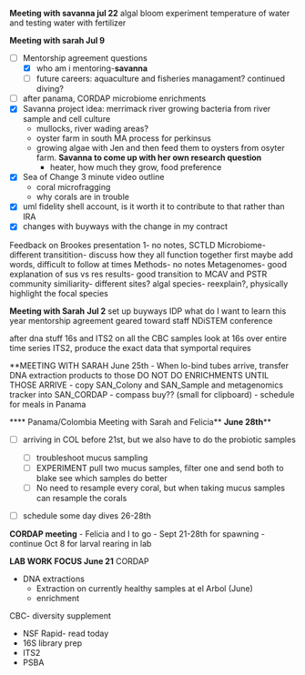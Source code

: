 **Meeting with savanna jul 22**
algal bloom experiment
	temperature of water and testing water with fertilizer 

**Meeting with sarah Jul 9**
- [ ] Mentorship agreement questions
	- [x] who am i mentoring-**savanna**
	- [ ] future careers: aquaculture and fisheries managament? continued diving?
- [ ] after panama, CORDAP microbiome enrichments
- [x] Savanna project idea: merrimack river growing bacteria from river sample and cell culture
	- mullocks, river wading areas?
	- oyster farm in south MA process for perkinsus
	- growing algae with Jen and then feed them to oysters from osyter farm. **Savanna to come up with her own research question**
		- heater, how much they grow, food preference 
- [x] Sea of Change 3 minute video outline
	- coral microfragging
	- why corals are in trouble 
- [x] uml fidelity shell account, is it worth it to contribute to that rather than IRA
- [x] changes with buyways with the change in my contract

Feedback on Brookes presentation 
1- no notes, 
SCTLD
Microbiome- different transitition- discuss how they all function together first
	maybe add words, difficult to follow at times
Methods- no notes
Metagenomes- good explanation of sus vs res
results- good transition to MCAV and PSTR
community similiarity- different sites? 
algal species- reexplain?, physically highlight the focal species 


**Meeting with Sarah** **Jul 2**
set up buyways
IDP 
	what do I want to learn this year 
mentorship agreement geared toward staff
NDiSTEM conference 

after dna stuff 
16s and ITS2 on all the CBC samples
	look at 16s over entire time series 
	ITS2, produce the exact data that symportal requires 

**MEETING WITH SARAH June 25th
	- When lo-bind tubes arrive, transfer DNA extraction products to those
		 DO NOT DO ENRICHMENTS UNTIL THOSE ARRIVE
	- copy SAN_Colony and SAN_Sample and metagenomics tracker into SAN_CORDAP
	- compass buy?? (small for clipboard)
	- schedule for meals in Panama 

**** Panama/Colombia Meeting with Sarah and Felicia** **June 28th**** 
- [ ] arriving in COL before 21st, but we also have to do the probiotic samples 
	- [ ] troubleshoot mucus sampling
	- [ ] EXPERIMENT pull two mucus samples, filter one and send both to blake see which samples do better 
	- [ ] No need to resample every coral, but when taking mucus samples can resample the corals 
- [ ] schedule some day dives 26-28th


**CORDAP meeting** 
	- Felicia and I to go 
	- Sept 21-28th for spawning 
	- continue Oct 8 for larval rearing in lab 

**LAB WORK FOCUS June 21**
CORDAP
- DNA extractions
	- Extraction on currently healthy samples at el Arbol (June)
	- enrichment

CBC- diversity supplement
-  NSF Rapid- read today 
- 16S library prep
- ITS2
- PSBA